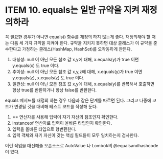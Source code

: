 # ITEM 10. equals는 일반 규약을 지켜 재정의하라
꼭 필요한 경우가 아니면 equals() 함수를 재정의 하지 않는게 좋다. 재정의해야 할 때는 다음 세 가지 규약을 지켜야 한다. 규약을 지키지 못하면 대상 클래스가 이 규약을 준수한다고 가정하는 클래스(HashMap, HashSet)를 오작동하게 만든다.

1. 대칭성: null 이 아닌 모든 참조 값 x,y에 대해, x.equals(y)가 true 이면 y.equals(x) 도 true 이다.
2. 추이성: null 이 아닌 모든 참조 값 x,y,z에 대해, x.equals(y)가 true 이면 y.equals(z), x.equals(z) 도 true 이다.
3. 일관성: null 이 아닌 모든 참조 값 x,y에 대해, x.equals(y)를 반복해서 호출하면 항상 true를 반환하거나 항상 false를 반환한다.

equals 메서드를 재정의 하는 경우 다음과 같은 단계를 따르면 된다. 그리고 나중에 코드가 변경될 것을 대비해 테스트 코드를 작성해 둔다.

1. == 연산자를 사용해 입력이 자기 자신의 참조인지 확인한다.
2. instanceof 연산자로 입력이 올바른 타입인지 확인한다.
3. 입력을 올바른 타입으로 형변환한다.
4. 입력 객체와 자기 자신이 갖는 핵심 필드들이 모두 일치하는지 검사한다.

이런 작업을 대신해줄 오픈소스로 AutoValue 나 Lombok의 @equalsandhashcode 이 있다.